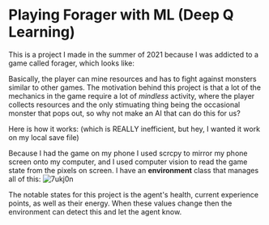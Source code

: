 # Playing Forager with ML (Deep Q Learning)

This is a project I made in the summer of 2021 because I was addicted to a game called forager, which looks like:

Basically, the player can mine resources and has to fight against monsters similar to other games.
The motivation behind this project is that a lot of the mechanics in the game require a lot of *mindless* activity, where the player collects resources and the only stimuating thing being the occasional monster that pops out, so why not make an AI that can do this for us?

Here is how it works: (which is REALLY inefficient, but hey, I wanted it work on my local save file)

Because I had the game on my phone I used scrcpy to mirror my phone screen onto my computer, and I used computer vision to read the game state from the pixels on screen. I have an **environment** class that manages all of this:
![7ukj0n](https://github.com/MattHandzel/PlayingForager/assets/39449480/f0402d6a-92ac-4474-9d36-439a50d272dd)

The notable states for this project is the agent's health, current experience points, as well as their energy. When these values change then the environment can detect this and let the agent know.
